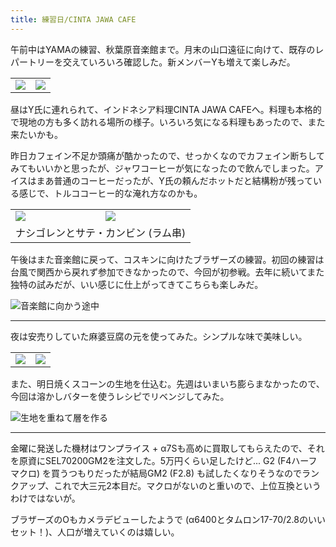 ```yaml
---
title: 練習日/CINTA JAWA CAFE
---
```


午前中はYAMAの練習、秋葉原音楽館まで。月末の山口遠征に向けて、既存のレパートリーを交えていろいろ確認した。新メンバーYも増えて楽しみだ。

<table>
  <tr>
    <td><img src="https://photos.apkas.net/medium/202409/20240915-094546.webp" /></td>
    <td><img src="https://photos.apkas.net/medium/202409/20240915-094645.webp" /></td>
  </tr>
</table>

昼はY氏に連れられて、インドネシア料理CINTA JAWA CAFEへ。料理も本格的で現地の方も多く訪れる場所の様子。いろいろ気になる料理もあったので、また来たいかも。

昨日カフェイン不足か頭痛が酷かったので、せっかくなのでカフェイン断ちしてみてもいいかと思ったが、ジャワコーヒーが気になったので飲んでしまった。アイスはまあ普通のコーヒーだったが、Y氏の頼んだホットだと結構粉が残っている感じで、トルココーヒー的な淹れ方なのかも。

<table>
  <tr>
    <td><img class="caption" src="https://photos.apkas.net/medium/202409/20240915-121947.webp" /></td>
    <td><img class="caption" src="https://photos.apkas.net/medium/202409/20240915-122832.webp" /></td>
  </tr>
  <tr>
    <td colspan="2">ナシゴレンとサテ・カンビン (ラム串)</td>
  </tr>
</table>

午後はまた音楽館に戻って、コスキンに向けたブラザーズの練習。初回の練習は台風で関西から戻れず参加できなかったので、今回が初参戦。去年に続いてまた独特の試みだが、いい感じに仕上がってきてこちらも楽しみだ。

![音楽館に向かう途中](https://photos.apkas.net/medium/202409/20240915-135505.webp)

---

夜は安売りしていた麻婆豆腐の元を使ってみた。シンプルな味で美味しい。

<table>
  <tr>
    <td><img src="https://photos.apkas.net/medium/202409/20240915-184023.webp" /></td>
    <td><img src="https://photos.apkas.net/medium/202409/20240915-185632.webp" /></td>
  </tr>
</table>

また、明日焼くスコーンの生地を仕込む。先週はいまいち膨らまなかったので、今回は溶かしバターを使うレシピでリベンジしてみた。

![生地を重ねて層を作る](https://photos.apkas.net/medium/202409/20240915-201412.webp)

---

金曜に発送した機材はワンプライス + α7Sも高めに買取してもらえたので、それを原資にSEL70200GM2を注文した。5万円くらい足したけど... G2 (F4ハーフマクロ) を買うつもりだったが結局GM2 (F2.8) も試したくなりそうなのでランクアップ、これで大三元2本目だ。マクロがないのと重いので、上位互換というわけではないが。

ブラザーズのOもカメラデビューしたようで (α6400とタムロン17-70/2.8のいいセット！)、人口が増えていくのは嬉しい。
